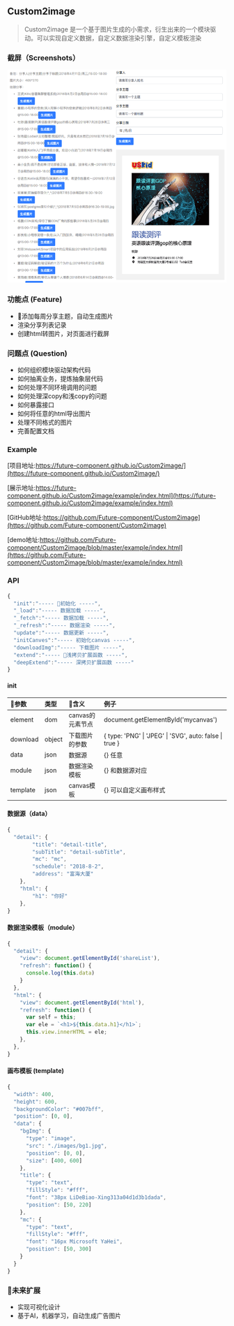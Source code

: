 ## Custom2image
> Custom2image 是一个基于图片生成的小需求，衍生出来的一个模块驱动。可以实现自定义数据，自定义数据渲染引擎，自定义模板渲染

### 截屏（Screenshots）
![2018-08-08 11.31.00](./demo.png)

### 功能点 (Feature)
* 添加每周分享主题，自动生成图片
* 渲染分享列表记录
* 创建html转图片，对页面进行截屏

### 问题点 (Question)
 * 如何组织模块驱动架构代码
 * 如何抽离业务，提炼抽象层代码
 * 如何处理不同环境调用的问题
 * 如何处理深copy和浅copy的问题
 * 如何暴露接口
 * 如何将任意的html导出图片
 * 处理不同格式的图片
 * 完善配置文档
  
### Example

[项目地址:https://future-component.github.io/Custom2image/](https://future-component.github.io/Custom2image/)

[展示地址:https://future-component.github.io/Custom2image/example/index.html](https://future-component.github.io/Custom2image/example/index.html)

[GitHub地址:https://github.com/Future-component/Custom2image](https://github.com/Future-component/Custom2image)

[demo地址:https://github.com/Future-component/Custom2image/blob/master/example/index.html](https://github.com/Future-component/Custom2image/blob/master/example/index.html)

### API
```js
{
  "init":"----- 初始化 -----",
  "_load":"----- 数据加载 -----",
  "_fetch":"----- 数据加载 -----",
  "_refresh":"----- 数据渲染 -----",
  "update":"----- 数据更新 -----",
  "initCanves":"----- 初始化canvas -----",
  "downloadImg":"----- 下载图片 -----",
  "extend":"----- 浅拷贝扩展函数 -----",
  "deepExtend":"----- 深拷贝扩展函数 -----"
}
```

#### init
参数 | 类型 | 含义 | 例子
:---|:---|:---|:----
element | dom | canvas的元素节点 | document.getElementById('mycanvas')
download | object | 下载图片的参数 | { type: 'PNG' \| 'JPEG' \| 'SVG', auto: false \| true }
data | json | 数据源 | {} 任意
module | json | 数据渲染模板 | {} 和数据源对应
template | json | canvas模板 | {} 可以自定义画布样式

#### 数据源（data）
```js
{
  "detail": {
		"title": "detail-title",
		"subTitle": "detail-subTitle",
		"mc": "mc",
		"schedule": "2018-8-2",
		"address": "富海大厦"
	},
	"html": {
		"h1": "你好"
	},
}
```

#### 数据渲染模板（module）
```js
{
  "detail": {
    "view": document.getElementById('shareList'),
    "refresh": function() {
      console.log(this.data)
    }
  },
  "html": {
    "view": document.getElementById('html'),
    "refresh": function() {
      var self = this;
      var ele = `<h1>${this.data.h1}</h1>`;
      this.view.innerHTML = ele;
    },
  },
}
```

#### 画布模板 (template)
```js
{
  "width": 400,
  "height": 600,
  "backgroundColor": "#007bff",
  "position": [0, 0],
  "data": {
    "bgImg": {
      "type": "image",
      "src": "./images/bg1.jpg",
      "position": [0, 0],
      "size": [400, 600]
    },
    "title": {
      "type": "text",
      "fillStyle": "#fff",
      "font": "38px LiDeBiao-Xing313a04d1d3b1dada",
      "position": [50, 220]
    },
    "mc": {
      "type": "text",
      "fillStyle": "#fff",
      "font": "16px Microsoft YaHei",
      "position": [50, 300]
    }
  }
}
```

### 未来扩展

* 实现可视化设计
* 基于AI，机器学习，自动生成广告图片
